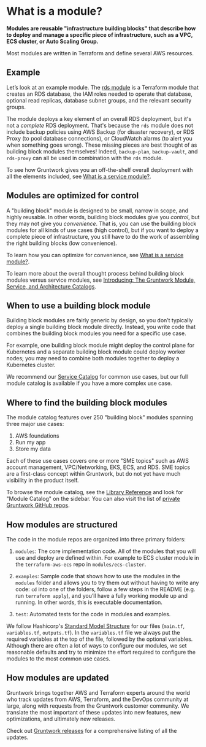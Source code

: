 # What is a module?

**Modules are reusable "infrastructure building blocks" that describe how to deploy and manage a specific piece of infrastructure, such as a VPC, ECS cluster, or Auto Scaling Group.**

Most modules are written in Terraform and define several AWS resources.

## Example

Let’s look at an example module. The [rds module](/reference/modules/terraform-aws-data-storage/rds/) is a Terraform module that creates an RDS database, the IAM roles needed to operate that database, optional read replicas, database subnet groups, and the relevant security groups.

The module deploys a key element of an overall RDS deployment, but it's not a _complete_ RDS deployment. That's because the `rds` module does not include backup policies using AWS Backup (for disaster recovery), or RDS Proxy (to pool database connections), or CloudWatch alarms (to alert you when something goes wrong). These missing pieces are best thought of as building block modules themselves! Indeed, `backup-plan`, `backup-vault`, and `rds-proxy` can all be used in combination with the `rds` module.

To see how Gruntwork gives you an off-the-shelf overall deployment with all the elements included, see [What is a service module?](./services.md).

## Modules are optimized for control

A "building block" module is designed to be small, narrow in scope, and highly reusable. In other words, building block modules give you _control_, but they may not give you _convenience_. That is, you can use the building block modules for all kinds of use cases (high control), but if you want to deploy a complete piece of infrastructure, you still have to do the work of assembling the right building blocks (low convenience).

To learn how you can optimize for convenience, see [What is a service module?](./services.md).

To learn more about the overall thought process behind building block modules versus service modules, see [Introducing: The Gruntwork Module, Service, and Architecture Catalogs](https://blog.gruntwork.io/introducing-the-gruntwork-module-service-and-architecture-catalogs-eb3a21b99f70).

## When to use a building block module

Building block modules are fairly generic by design, so you don’t typically deploy a single building block module directly. Instead, you write code that combines the building block modules you need for a specific use case.

For example, one building block module might deploy the control plane for Kubernetes and a separate building block module could deploy worker nodes; you may need to combine both modules together to deploy a Kubernetes cluster.

We recommend our [Service Catalog](/library/overview/services/) for common use cases, but our full module catalog is available if you have a more complex use case.

## Where to find the building block modules

The module catalog features over 250 "building block" modules spanning three major use cases:

1. AWS foundations
2. Run my app
3. Store my data

Each of these use cases covers one or more "SME topics" such as AWS account management, VPC/Networking, EKS, ECS, and RDS. SME topics are a first-class concept within Gruntwork, but do not yet have much visibility in the product itself.

To browse the module catalog, see the [Library Reference](/library/reference/) and look for "Module Catalog" on the sidebar. You can also visit the list of [private Gruntwork GitHub repos](https://github.com/orgs/gruntwork-io/repositories?q=&type=private&language=&sort=).

## How modules are structured

The code in the module repos are organized into three primary folders:

1. `modules`: The core implementation code. All of the modules that you will use and deploy are defined within. For example to ECS cluster module in the `terraform-aws-ecs` repo in `modules/ecs-cluster`.

1. `examples`: Sample code that shows how to use the modules in the `modules` folder and allows you to try them out without having to write any code: `cd` into one of the folders, follow a few steps in the README (e.g. run `terraform apply`), and you’ll have a fully working module up and running. In other words, this is executable documentation.

1. `test`: Automated tests for the code in modules and examples.

We follow Hashicorp's [Standard Model Structure](https://developer.hashicorp.com/terraform/language/modules/develop/structure) for our files (`main.tf`, `variables.tf`, `outputs.tf`). In the `variables.tf` file we always put the required variables at the top of the file, followed by the optional variables. Although there are often a lot of ways to configure our modules, we set reasonable defaults and try to minimize the effort required to configure the modules to the most common use cases.

## How modules are updated

Gruntwork brings together AWS and Terraform experts around the world who track updates from AWS, Terraform, and the DevOps community at large, along with requests from the Gruntwork customer community. We translate the most important of these updates into new features, new optimizations, and ultimately new releases.

Check out [Gruntwork releases](/guides/stay-up-to-date/#gruntwork-releases) for a comprehensive listing of all the updates.

<!-- ##DOCS-SOURCER-START
{
  "sourcePlugin": "local-copier",
  "hash": "5b59064dae73b419efdc80d685f8e38e"
}
##DOCS-SOURCER-END -->
